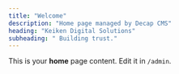 ```yaml
---
title: "Welcome"
description: "Home page managed by Decap CMS"
heading: "Keiken Digital Solutions"
subheading: " Building trust."
---
```


This is your **home** page content. Edit it in `/admin`.
